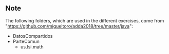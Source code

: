 ## Note
The following folders, which are used in the different exercises, come from "https://github.com/migueltoro/adda2018/tree/master/java":

- DatosCompartidos
- ParteComun
  - us.lsi.math

